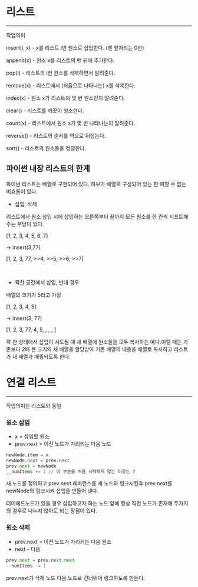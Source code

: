 # 리스트

---

작업의미

insert(i, x) - x를 리스트 i번 원소로 삽입한다. (맨 앞자리는 0번)

append(x) - 원소 x를 리스트의 맨 뒤에 추가한다.

pop(i) - 리스트의 i번 원소를 삭제하면서 알려준다.

remove(x) - 리스트에서 (처음으로 나타나는) x를 삭제한다.

index(x) - 원소 x가 리스트의 몇 번 원소인지 알려준다.

clear() - 리스트를 깨끗이 청소한다.

count(x) - 리스트에서 원소 x가 몇 번 나타나는지 알려준다.

reverse() - 리스트의 순서를 역으로 뒤집는다.

sort() - 리스트의 원소들을 정렬한다.



## 파이썬 내장 리스트의 한계

파이썬 리스트는 배열로 구현되어 있다. 하부가 배열로 구성되어 있는 한 피할 수 없는 비효율이 있다.

- 삽입, 삭제


리스트에서 원소 삽입 시에 삽입하는 오른쪽부터 끝까지 모든 원소를 한 칸씩 시프트해주는 부담이 있다.

[1, 2, 3, 4, 5, 6, 7]

-> insert(3,77)

[1, 2, 3, 77, >>4, >>5, >>6, >>7]

<br>


- 꽉찬 공간에서 삽입, 반대 경우

배열의 크기가 5라고 가정

[1, 2, 3, 4, 5]

-> insert(3, 77)

[1, 2, 3, 77, 4, 5, , , , ]

꽉 찬 상태에서 삽입이 시도될 때 새 배열에 원소들을 모두 복사하는 예다.이럴 때는 기존보다 2배 큰 크기의 새 배열을 할당받아 기존 배열의 내용을 배열로 복사하고 리스트가 새
배열과 매핑되도록 한다.


# 연결 리스트

---

작업의미는 리스트와 동일

### 원소 삽입

- x = 삽입할 원소
- prev.next = 이전 노드가 가리키는 다음 노드

```python
newNode.item = x
newNode.next = prev.next
prev.next = newNode
__numItems += 1 // 이 부분을 처음 시작하지 않는 이유는 ?
```

새 노드를 정의하고 prev.next 레퍼런스를 새 노드와 링크시킨후 prev.next를 newNode와 링크시켜 삽입을 만들어 낸다.

더미헤드노드가 있을 경우 삽입하고자 하는 노드 앞에 항상 직전 노드가 존재해 두가지의 경우로 나누지 않아도 되는 장점이 있다.

### 원소 삭제

- prev.next = 이전 노드가 가리키는 다음 원소
- next - 다음


```python
prev.next = prev.next.next
--numItems -= 1
```

prev.next가 삭제 노드 다음 노드로 건너뛰어 링크하도록 만든다.

